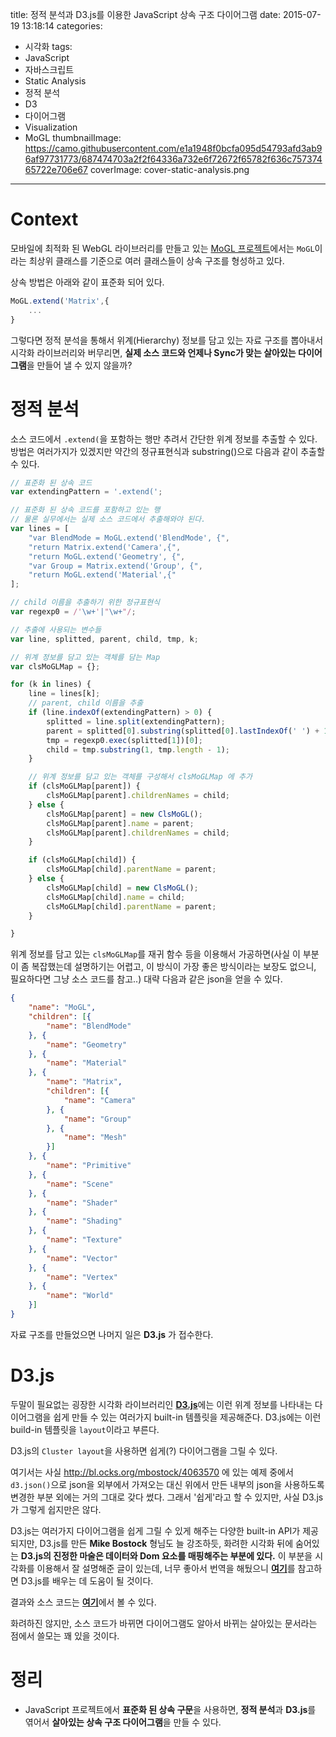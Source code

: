 title: 정적 분석과 D3.js를 이용한 JavaScript 상속 구조 다이어그램
date: 2015-07-19 13:18:14
categories:
  - 시각화
tags:
  - JavaScript
  - 자바스크립트
  - Static Analysis
  - 정적 분석
  - D3
  - 다이어그램
  - Visualization
  - MoGL
thumbnailImage: https://camo.githubusercontent.com/e1a1948f0bcfa095d54793afd3ab96af97731773/687474703a2f2f64336a732e6f72672f65782f636c75737465722e706e67
coverImage: cover-static-analysis.png
---
# Context

모바일에 최적화 된 WebGL 라이브러리를 만들고 있는 [MoGL 프로젝트](https://github.com/projectBS/MoGL)에서는 `MoGL`이라는 최상위 클래스를 기준으로 여러 클래스들이 상속 구조를 형성하고 있다.

상속 방법은 아래와 같이 표준화 되어 있다.

```javascript
MoGL.extend('Matrix',{
    ...
}
```

그렇다면 정적 분석을 통해서 위계(Hierarchy) 정보를 담고 있는 자료 구조를 뽑아내서 시각화 라이브러리와 버무리면, **실제 소스 코드와 언제나 Sync가 맞는 살아있는 다이어그램**을 만들어 낼 수 있지 않을까?

# 정적 분석

소스 코드에서 `.extend(`을 포함하는 행만 추려서 간단한 위계 정보를 추출할 수 있다.
방법은 여러가지가 있겠지만 약간의 정규표현식과 substring()으로 다음과 같이 추출할 수 있다.

```javascript
// 표준화 된 상속 코드
var extendingPattern = '.extend(';

// 표준화 된 상속 코드를 포함하고 있는 행
// 물론 실무에서는 실제 소스 코드에서 추출해와야 된다.
var lines = [
    "var BlendMode = MoGL.extend('BlendMode', {",
    "return Matrix.extend('Camera',{",
    "return MoGL.extend('Geometry', {",
    "var Group = Matrix.extend('Group', {",
    "return MoGL.extend('Material',{"
];

// child 이름을 추출하기 위한 정규표현식
var regexp0 = /'\w+'|"\w+"/;

// 추출에 사용되는 변수들
var line, splitted, parent, child, tmp, k;

// 위계 정보를 담고 있는 객체를 담는 Map
var clsMoGLMap = {};

for (k in lines) {
    line = lines[k];
    // parent, child 이름을 추출
    if (line.indexOf(extendingPattern) > 0) {
        splitted = line.split(extendingPattern);
        parent = splitted[0].substring(splitted[0].lastIndexOf(' ') + 1);
        tmp = regexp0.exec(splitted[1])[0];
        child = tmp.substring(1, tmp.length - 1);
    }

    // 위계 정보를 담고 있는 객체를 구성해서 clsMoGLMap 에 추가
    if (clsMoGLMap[parent]) {
        clsMoGLMap[parent].childrenNames = child;
    } else {
        clsMoGLMap[parent] = new ClsMoGL();
        clsMoGLMap[parent].name = parent;
        clsMoGLMap[parent].childrenNames = child;
    }

    if (clsMoGLMap[child]) {
        clsMoGLMap[child].parentName = parent;
    } else {
        clsMoGLMap[child] = new ClsMoGL();
        clsMoGLMap[child].name = child;
        clsMoGLMap[child].parentName = parent;
    }

}
```

위계 정보를 담고 있는 `clsMoGLMap`를 재귀 함수 등을 이용해서 가공하면(사실 이 부분이 좀 복잡했는데 설명하기는 어렵고, 이 방식이 가장 좋은 방식이라는 보장도 없으니, 필요하다면 그냥 소스 코드를 참고..) 대략 다음과 같은 json을 얻을 수 있다.

```json
{
    "name": "MoGL",
    "children": [{
        "name": "BlendMode"
    }, {
        "name": "Geometry"
    }, {
        "name": "Material"
    }, {
        "name": "Matrix",
        "children": [{
            "name": "Camera"
        }, {
            "name": "Group"
        }, {
            "name": "Mesh"
        }]
    }, {
        "name": "Primitive"
    }, {
        "name": "Scene"
    }, {
        "name": "Shader"
    }, {
        "name": "Shading"
    }, {
        "name": "Texture"
    }, {
        "name": "Vector"
    }, {
        "name": "Vertex"
    }, {
        "name": "World"
    }]
}
```

자료 구조를 만들었으면 나머지 일은 **D3.js** 가 접수한다.


# D3.js

두말이 필요없는 굉장한 시각화 라이브러리인 [**D3.js**](https://github.com/mbostock/d3/wiki/Gallery)에는 이런 위계 정보를 나타내는 다이어그램을 쉽게 만들 수 있는 여러가지 built-in 템플릿을 제공해준다. D3.js에는 이런 build-in 템플릿을 `layout`이라고 부른다.

D3.js의 `Cluster layout`을 사용하면 쉽게(?) 다이어그램을 그릴 수 있다.

여기서는 사실 http://bl.ocks.org/mbostock/4063570 에 있는 예제 중에서 `d3.json()`으로 json을 외부에서 가져오는 대신 위에서 만든 내부의 json을 사용하도록 변경한 부분 외에는 거의 그대로 갖다 썼다. 그래서 '쉽게'라고 할 수 있지만, 사실 D3.js가 그렇게 쉽지만은 않다.

D3.js는 여러가지 다이어그램을 쉽게 그릴 수 있게 해주는 다양한 built-in API가 제공되지만, D3.js를 만든 **Mike Bostock** 형님도 늘 강조하듯, 화려한 시각화 뒤에 숨어있는 **D3.js의 진정한 마술은 데이터와 Dom 요소를 매핑해주는 부분에 있다.** 이 부분을 시각화를 이용해서 잘 설명해준 글이 있는데, 너무 좋아서 번역을 해뒀으니 [**여기**](http://hanmomhanda.github.io/Docs/d3/How-Selections-Work.html)를 참고하면 D3.js를 배우는 데 도움이 될 것이다.

결과와 소스 코드는 [**여기**](http://projectbs.github.io/MoGL/lab/diagram/index.html)에서 볼 수 있다.

화려하진 않지만, 소스 코드가 바뀌면 다이어그램도 알아서 바뀌는 살아있는 문서라는 점에서 쓸모는 꽤 있을 것이다.


# 정리

- JavaScript 프로젝트에서 **표준화 된 상속 구문**을 사용하면, **정적 분석**과 **D3.js**를 엮어서 **살아있는 상속 구조 다이어그램**을 만들 수 있다.
